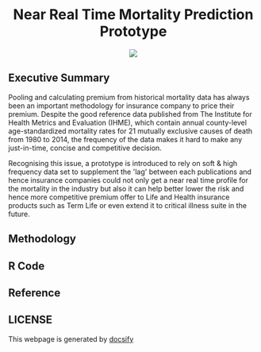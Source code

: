 <h1 align="center">Near Real Time Mortality Prediction Prototype</h1>

<p align="center"><img src="https://img.shields.io/badge/Author-Steven%20Chau-blue.svg"></p>

## Executive Summary

Pooling and calculating premium from historical mortality data has always been an important methodology for insurance company to price their premium.  Despite the good reference data published from The Institute for Health Metrics and Evaluation (IHME), which contain annual county-level age-standardized mortality rates for 21 mutually exclusive causes of death from 1980 to 2014, the frequency of the data makes it hard to make any just-in-time, concise and competitive decision. 


Recognising this issue, a prototype is introduced to rely on soft & high frequency data set to supplement the 'lag' between each publications and hence insurance companies could not only get a near real time profile for the mortality in the industry but also it can help better lower the risk and hence more competitive premium offer to Life and Health insurance products such as Term Life or even extend it to critical illness suite in the future.


## Methodology 

## R Code

## Reference

## LICENSE

This webpage is generated by [docsify](https://docsify.js.org)

